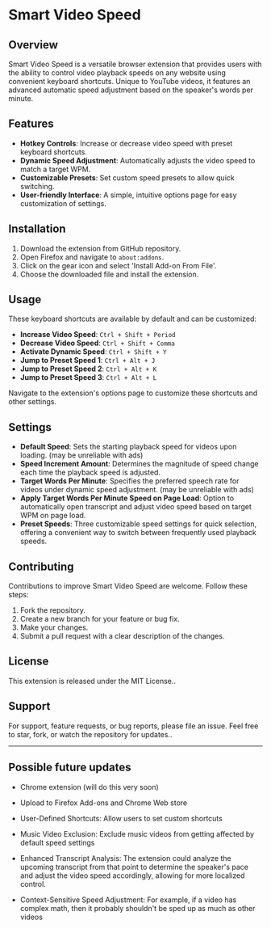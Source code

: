 # Smart Video Speed

## Overview
Smart Video Speed is a versatile browser extension that provides users with the ability to control video playback speeds on any website using convenient keyboard shortcuts. Unique to YouTube videos, it features an advanced automatic speed adjustment based on the speaker's words per minute.


## Features
- **Hotkey Controls**: Increase or decrease video speed with preset keyboard shortcuts.
- **Dynamic Speed Adjustment**: Automatically adjusts the video speed to match a target WPM.
- **Customizable Presets**: Set custom speed presets to allow quick switching.
- **User-friendly Interface**: A simple, intuitive options page for easy customization of settings.

## Installation
1. Download the extension from GitHub repository.
2. Open Firefox and navigate to `about:addons`.
3. Click on the gear icon and select 'Install Add-on From File'.
4. Choose the downloaded file and install the extension.

## Usage
These keyboard shortcuts are available by default and can be customized:
- **Increase Video Speed**: `Ctrl + Shift + Period`
- **Decrease Video Speed**: `Ctrl + Shift + Comma`
- **Activate Dynamic Speed**: `Ctrl + Shift + Y`
- **Jump to Preset Speed 1**: `Ctrl + Alt + J`
- **Jump to Preset Speed 2**: `Ctrl + Alt + K`
- **Jump to Preset Speed 3**: `Ctrl + Alt + L`

Navigate to the extension's options page to customize these shortcuts and other settings.

## Settings
- **Default Speed**: Sets the starting playback speed for videos upon loading. (may be unreliable with ads)
- **Speed Increment Amount**: Determines the magnitude of speed change each time the playback speed is adjusted.
- **Target Words Per Minute**: Specifies the preferred speech rate for videos under dynamic speed adjustment. (may be unreliable with ads)
- **Apply Target Words Per Minute Speed on Page Load**: Option to automatically open transcript and adjust video speed based on target WPM on page load.
- **Preset Speeds**: Three customizable speed settings for quick selection, offering a convenient way to switch between frequently used playback speeds.


## Contributing
Contributions to improve Smart Video Speed are welcome. Follow these steps:
1. Fork the repository.
2. Create a new branch for your feature or bug fix.
3. Make your changes.
4. Submit a pull request with a clear description of the changes.

## License
This extension is released under the MIT License..

## Support
For support, feature requests, or bug reports, please file an issue. Feel free to star, fork, or watch the repository for updates..

---


## Possible future updates
- Chrome extension (will do this very soon)

- Upload to Firefox Add-ons and Chrome Web store

- User-Defined Shortcuts: Allow users to set custom shortcuts

- Music Video Exclusion: Exclude music videos from getting affected by default speed settings

- Enhanced Transcript Analysis: The extension could analyze the upcoming transcript from that point to determine the speaker's pace and adjust the video speed accordingly, allowing for more localized control.

- Context-Sensitive Speed Adjustment: For example, if a video has complex math, then it probably shouldn't be sped up as much as other videos
